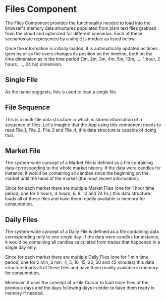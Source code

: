 # Files Component

The Files Component provides the functionality needed to load into the browser's memory data structures populated from plain text files grabbed from the cloud and optimized for different scenarios. Each of these scenarios are represented by a single js module as listed below.

Once the information is initially loaded, it is automatically updated as times goes by or as the users changes its position on the timeline, both on the time dimension as in the time period (1m, 2m, 3m, 4m, 5m, 10m, ..., 1 hour, 2 hours, ..., 24 hs) dimension. 

## Single File

As the name suggests, this is used to load a single file.

## File Sequence

This is a multi-file data structure in which is stored information of a sequence of files. Let's imagine that the App using this component needs to read File_1, File_2, File_3 and File_4, this data structure is capable of doing that.

## Market File

The system-wide concept of a Market File is defined as a file containing data corresponding to the whole market history. If the data were candles for instance, it would be containing all candles since the beginning on the market until the head of the market (the most recent information).

Since for each market there are multiple Market Files (one for 1 hour time period, one for 2 hours, 4 hours, 6, 8, 12 and 24 hs.) this data structure loads all of these files and have them readily available in memory for consumption.

## Daily Files

The system-wide concept of a Daily File is defined as a file containing data corresponding only to one single day. If the data were candles for instance, it would be containing all candles calculated from trades that happened in a single day only.

Since for each market there are multiple Daily Files (one for 1 min time period, one for 2 min, 3 min, 4, 5, 10, 15, 20, 30 and 45 minutes) this data structure loads all of these files and have them readily available in memory for consumption.

Moreover, it uses the concept of a File Cursor to load more files of the previous days and the days following days in order to have them ready in memory if needed.
